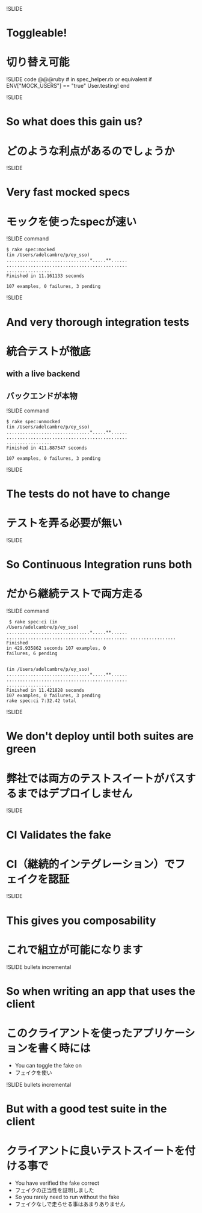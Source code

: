 !SLIDE
# Toggleable!
# 切り替え可能

!SLIDE code
    @@@ruby
    # in spec_helper.rb or equivalent
    if ENV["MOCK_USERS"] == "true"
      User.testing!
    end

!SLIDE
# So what does this gain us?
# どのような利点があるのでしょうか

!SLIDE
# Very fast mocked specs
# モックを使ったspecが速い

!SLIDE command
<pre><code>$ rake spec:mocked
(in /Users/adelcambre/p/ey_sso)
...............................*.....**......
.............................................
.................
Finished in <span class="callout">11.161133 seconds</span>

107 examples, 0 failures, 3 pending
</code></pre>

!SLIDE
# And very thorough integration tests
# 統合テストが徹底
## with a live backend
## バックエンドが本物

!SLIDE command
<pre><code>$ rake spec:unmocked
(in /Users/adelcambre/p/ey_sso)
...............................*.....**......
.............................................
.................
Finished in <span class="callout">411.887547 seconds</span>

107 examples, 0 failures, 3 pending
</code></pre>

!SLIDE
# The tests do not have to change
# テストを弄る必要が無い

!SLIDE
# So Continuous Integration runs both
# だから継続テストで両方走る

!SLIDE command
<code><pre>
$ rake spec:ci
(in /Users/adelcambre/p/ey_sso)
...............................*.....**......
.............................................
.................
Finished in <span class="callout">429.935862 seconds</span>
107 examples, 0 failures, 6 pending
</code></pre>
<pre><code>
(in /Users/adelcambre/p/ey_sso)
...............................*.....**......
.............................................
.................
Finished in <span class="callout">11.421828 seconds</span>
107 examples, 0 failures, 3 pending
rake spec:ci 7:32.42 total
</code></pre>

!SLIDE
# We don't deploy until both suites are green
# 弊社では両方のテストスイートがパスするまではデプロイしません

!SLIDE
# CI Validates the fake
# CI（継続的インテグレーション）でフェイクを認証

!SLIDE
# This gives you composability
# これで組立が可能になります

!SLIDE bullets incremental
# So when writing an app that uses the client
# このクライアントを使ったアプリケーションを書く時には
* You can toggle the fake on
* フェイクを使い

!SLIDE bullets incremental
# But with a good test suite in the client
# クライアントに良いテストスイートを付ける事で
* You have verified the fake correct
* フェイクの正当性を証明しました
* So you rarely need to run without the fake
* フェイクなしで走らせる事はあまりありません

